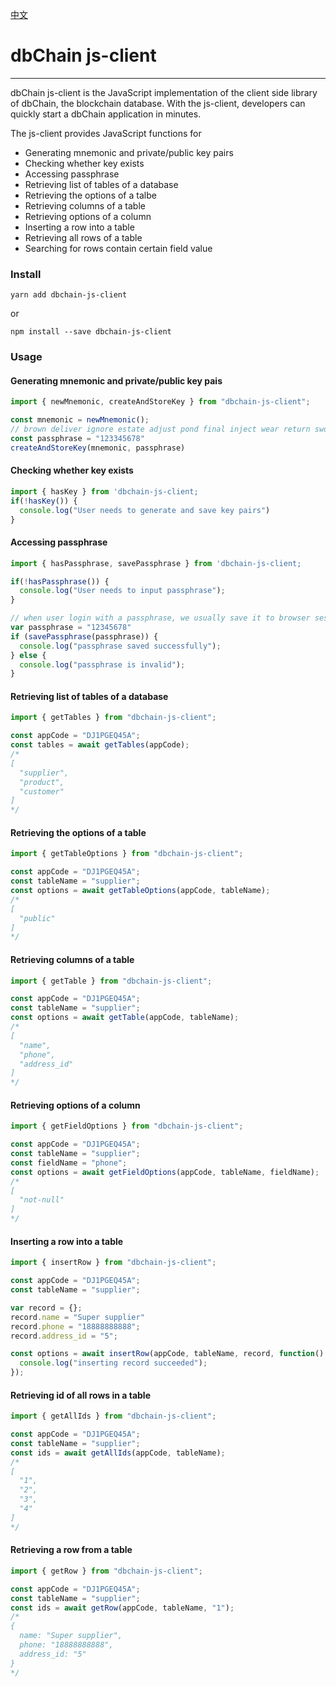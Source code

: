 [中文](https://github.com/dbchaincloud/js-client/blob/master/README_ch.md)

# dbChain js-client

---

dbChain js-client is the JavaScript implementation of the client side library of dbChain, the blockchain database. With the js-client, developers can quickly start a dbChain application in minutes.

The js-client provides JavaScript functions for

- Generating mnemonic and private/public key pairs 
- Checking whether key exists
- Accessing passphrase
- Retrieving list of tables of a database
- Retrieving the options of a talbe
- Retrieving columns of a table
- Retrieving options of a column
- Inserting a row into a table
- Retrieving all rows of a table
- Searching for rows contain certain field value
 
### Install

```shell
yarn add dbchain-js-client
```

or

```shell
npm install --save dbchain-js-client
```


### Usage

#### Generating mnemonic and private/public key pais
```javascript
import { newMnemonic, createAndStoreKey } from "dbchain-js-client";

const mnemonic = newMnemonic();
// brown deliver ignore estate adjust pond final inject wear return sword silent
const passphrase = "123345678"
createAndStoreKey(mnemonic, passphrase)
```

#### Checking whether key exists
```javascript
import { hasKey } from 'dbchain-js-client;
if(!hasKey()) {
  console.log("User needs to generate and save key pairs")
}
```

#### Accessing passphrase
```javascript
import { hasPassphrase, savePassphrase } from 'dbchain-js-client;

if(!hasPassphrase()) {
  console.log("User needs to input passphrase");
}

// when user login with a passphrase, we usually save it to browser session storage
var passphrase = "12345678"
if (savePassphrase(passphrase)) {
  console.log("passphrase saved successfully");
} else {
  console.log("passphrase is invalid");
}
```

#### Retrieving list of tables of a database
```javascript
import { getTables } from "dbchain-js-client";

const appCode = "DJ1PGEQ45A";
const tables = await getTables(appCode);
/*
[
  "supplier",
  "product",
  "customer"
]
*/
```

#### Retrieving the options of a table
```javascript
import { getTableOptions } from "dbchain-js-client";

const appCode = "DJ1PGEQ45A";
const tableName = "supplier";
const options = await getTableOptions(appCode, tableName);
/*
[
  "public"
]
*/
```

#### Retrieving columns of a table
```javascript
import { getTable } from "dbchain-js-client";

const appCode = "DJ1PGEQ45A";
const tableName = "supplier";
const options = await getTable(appCode, tableName);
/*
[
  "name",
  "phone",
  "address_id"
]
*/
```
#### Retrieving options of a column
```javascript
import { getFieldOptions } from "dbchain-js-client";

const appCode = "DJ1PGEQ45A";
const tableName = "supplier";
const fieldName = "phone";
const options = await getFieldOptions(appCode, tableName, fieldName);
/*
[
  "not-null"
]
*/
```
#### Inserting a row into a table
```javascript
import { insertRow } from "dbchain-js-client";

const appCode = "DJ1PGEQ45A";
const tableName = "supplier";

var record = {};
record.name = "Super supplier"
record.phone = "18888888888";
record.address_id = "5";

const options = await insertRow(appCode, tableName, record, function() {
  console.log("inserting record succeeded");
});
```

#### Retrieving id of all rows in a table
```javascript
import { getAllIds } from "dbchain-js-client";

const appCode = "DJ1PGEQ45A";
const tableName = "supplier";
const ids = await getAllIds(appCode, tableName);
/*
[
  "1",
  "2",
  "3",
  "4"
]
*/
```

#### Retrieving a row from a table
```javascript
import { getRow } from "dbchain-js-client";

const appCode = "DJ1PGEQ45A";
const tableName = "supplier";
const ids = await getRow(appCode, tableName, "1");
/*
{
  name: "Super supplier",
  phone: "18888888888",
  address_id: "5"
}
*/
```
